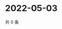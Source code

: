 # 2022-05-03

共 0 条

<!-- BEGIN WEIBO -->
<!-- 最后更新时间 Tue May 03 2022 14:19:53 GMT+0800 (China Standard Time) -->

<!-- END WEIBO -->
